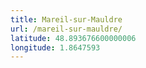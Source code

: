 ```yaml
---
title: Mareil-sur-Mauldre
url: /mareil-sur-mauldre/
latitude: 48.893676600000006
longitude: 1.8647593
---
```

